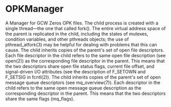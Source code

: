 OPKManager
==========

A Manager for GCW Zeros OPK files. The child process is created with a single thread—the one that called fork(). The entire virtual address space of the parent is replicated in the child, including the states of mutexes, condition variables, and other pthreads objects; the use of pthread_atfork(3) may be helpful for dealing with problems that this can cause.
The child inherits copies of the parent's set of open file descriptors. Each file descriptor in the child refers to the same open file description (see open(2)) as the corresponding file descriptor in the parent. This means that the two descriptors share open file status flags, current file offset, and signal-driven I/O attributes (see the description of F_SETOWN and F_SETSIG in fcntl(2)).
The child inherits copies of the parent's set of open message queue descriptors (see mq_overview(7)). Each descriptor in the child refers to the same open message queue description as the corresponding descriptor in the parent. This means that the two descriptors share the same flags (mq_flags).
